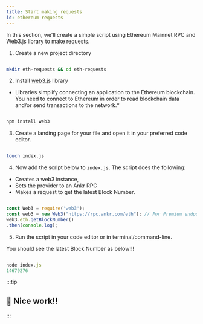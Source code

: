 ```yaml
---
title: Start making requests
id: ethereum-requests
---
```


In this section, we'll create a simple script using Ethereum Mainnet RPC and Web3.js library to make requests. 


1) Create a new project directory

```bash

mkdir eth-requests && cd eth-requests

```

2) Install [web3.js](https://web3js.readthedocs.io/en/v1.2.7/index.html) library
* Libraries simplify connecting an application to the Ethereum blockchain. You need to connect to Ethereum in order to read blockchain data and/or send transactions to the network.*

```bash

npm install web3

```

3) Create a landing page for your file and open it in your preferred code editor.

```bash

touch index.js 

```

4) Now add the script below to `index.js`. The script does the following:
- Creates a web3 instance,     
- Sets the provider to an Ankr RPC
- Makes a request to get the latest Block Number. 

```js

const Web3 = require('web3');
const web3 = new Web3("https://rpc.ankr.com/eth"); // For Premium endpoints append API key to url "https://rpc.ankr.com/eth/APIKEY"
web3.eth.getBlockNumber()
.then(console.log);

```

5) Run the script in your code editor or in terminal/command-line.

You should see the latest Block Number as below!!!

```js

node index.js
14679276

```

:::tip

## 🎉 Nice work!!

:::

